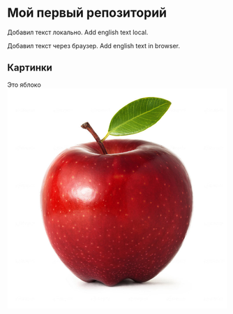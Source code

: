 # Мой первый репозиторий

Добавил текст локально. Add english text local.

Добавил текст через браузер. Add english text in browser.

## Картинки
Это яблоко
![Это яблоко](apple.jpg)
